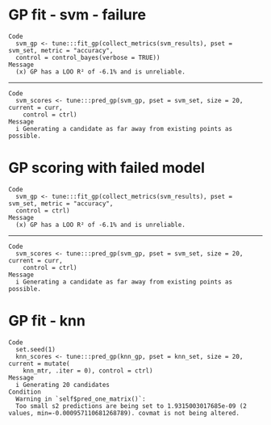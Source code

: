 # GP fit - svm - failure

    Code
      svm_gp <- tune:::fit_gp(collect_metrics(svm_results), pset = svm_set, metric = "accuracy",
      control = control_bayes(verbose = TRUE))
    Message
      (x) GP has a LOO R² of -6.1% and is unreliable.

---

    Code
      svm_scores <- tune:::pred_gp(svm_gp, pset = svm_set, size = 20, current = curr,
        control = ctrl)
    Message
      i Generating a candidate as far away from existing points as possible.

# GP scoring with failed model

    Code
      svm_gp <- tune:::fit_gp(collect_metrics(svm_results), pset = svm_set, metric = "accuracy",
      control = ctrl)
    Message
      (x) GP has a LOO R² of -6.1% and is unreliable.

---

    Code
      svm_scores <- tune:::pred_gp(svm_gp, pset = svm_set, size = 20, current = curr,
        control = ctrl)
    Message
      i Generating a candidate as far away from existing points as possible.

# GP fit - knn

    Code
      set.seed(1)
      knn_scores <- tune:::pred_gp(knn_gp, pset = knn_set, size = 20, current = mutate(
        knn_mtr, .iter = 0), control = ctrl)
    Message
      i Generating 20 candidates
    Condition
      Warning in `self$pred_one_matrix()`:
      Too small s2 predictions are being set to 1.9315003017685e-09 (2 values, min=-0.000957110681268789). covmat is not being altered.

